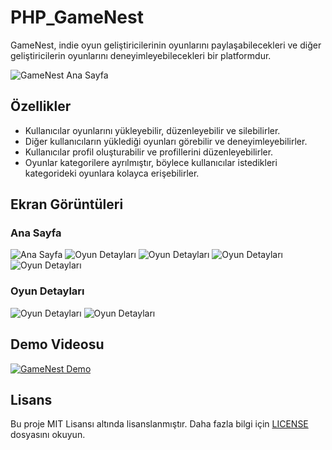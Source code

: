 # PHP_GameNest

GameNest, indie oyun geliştiricilerinin oyunlarını paylaşabilecekleri ve diğer geliştiricilerin oyunlarını deneyimleyebilecekleri bir platformdur.

![GameNest Ana Sayfa](images/image1.jpg)

## Özellikler

- Kullanıcılar oyunlarını yükleyebilir, düzenleyebilir ve silebilirler.
- Diğer kullanıcıların yüklediği oyunları görebilir ve deneyimleyebilirler.
- Kullanıcılar profil oluşturabilir ve profillerini düzenleyebilirler.
- Oyunlar kategorilere ayrılmıştır, böylece kullanıcılar istedikleri kategorideki oyunlara kolayca erişebilirler.

## Ekran Görüntüleri

### Ana Sayfa
![Ana Sayfa](images/images1.png)
![Oyun Detayları](images/images2.png)
![Oyun Detayları](images/images3.png)
![Oyun Detayları](images/images4.png)
![Oyun Detayları](images/images5.png)


### Oyun Detayları
![Oyun Detayları](images/images6.png)
![Oyun Detayları](images/images7.png)

## Demo Videosu

[![GameNest Demo](https://img.youtube.com/vi/yourvideoid/maxresdefault.jpg)](https://www.youtube.com/watch?v=yourvideoid)


## Lisans

Bu proje MIT Lisansı altında lisanslanmıştır. Daha fazla bilgi için [LICENSE](LICENSE) dosyasını okuyun.

 
